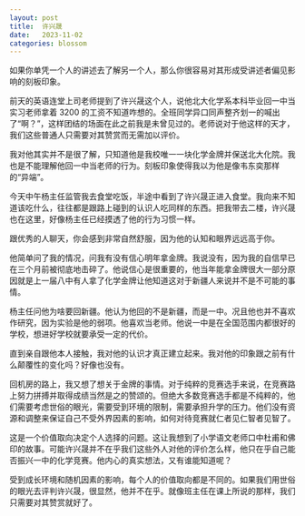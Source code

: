 ```yaml
---
layout: post
title:  许兴晟
date:   2023-11-02
categories: blossom
---
```


如果你单凭一个人的讲述去了解另一个人，那么你很容易对其形成受讲述者偏见影响的刻板印象。

前天的英语连堂上司老师提到了许兴晟这个人，说他北大化学系本科毕业回一中当实习老师拿着 3200 的工资不知道咋想的。全班同学异口同声整齐划一的喊出了“啊？”，这样团结的场面在此之前我是未曾见过的。老师说对于他这样的天才，我们这些普通人只需要对其赞赏而无需加以评价。

我对他其实并不是很了解，只知道他是我校唯一一块化学金牌并保送北大化院。我也是不能理解他回一中当老师的行为。刻板印象使得我以为他是像韦东奕那样的“异端”。

今天中午杨主任监管我去食堂吃饭，半途中看到了许兴晟正进入食堂。我向来不知道该吃什么，往往都是跟路上碰到的认识人吃同样的东西。把我带去二楼，许兴晟也在这里，好像杨主任已经摸透了他的行为习惯一样。

跟优秀的人聊天，你会感到非常自然舒服，因为他的认知和眼界远远高于你。

他简单问了我的情况，问我有没有信心明年拿金牌。我说没有，因为我的自信早已在三个月前被彻底地击碎了。他说信心是很重要的，他当年能拿金牌很大一部分原因就是上一届八中有人拿了化学金牌让他知道这对于新疆人来说并不是不可能的事情。

杨主任问他为啥要回新疆。他认为他回的不是新疆，而是一中。况且他也并不喜欢作研究，因为实验是他的弱项。他喜欢当老师。他说一中是在全国范围内都很好的学校，想进好学校就要承受一定的代价。

直到亲自跟他本人接触，我对他的认识才真正建立起来。我对他的印象跟之前有什么颠覆性的变化吗？好像也没有。

回机房的路上，我又想了想关于金牌的事情。对于纯粹的竞赛选手来说，在竞赛路上努力拼搏并取得成绩当然是之的赞颂的。但绝大多数竞赛选手都是不纯粹的，他们需要考虑世俗的眼光，需要受到环境的限制，需要承担升学的压力。他们没有资源和调整来保证自己不受外界因素的影响，如何对待竞赛就仁者见仁智者见智了。

这是一个价值取向决定个人选择的问题。这让我想到了小学语文老师口中杜甫和佛印的故事。可能许兴晟并不在乎我们这些外人对他的评价怎么样，他只在乎自己能否振兴一中的化学竞赛。他内心的真实想法，又有谁能知道呢？

受到成长环境和随机因素的影响，每个人的价值取向都是不同的。如果我们用世俗的眼光去评判许兴晟，很显然，他并不在乎。就像班主任在课上所说的那样，我们只需要对其赞赏就好了。
